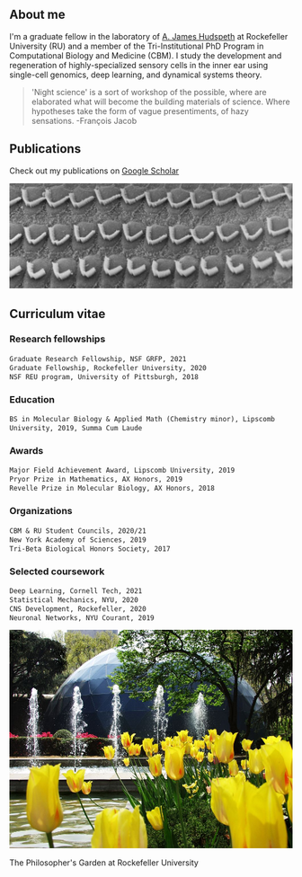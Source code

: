 ## About me

I'm a graduate fellow in the laboratory of [A. James Hudspeth](https://www.rockefeller.edu/our-scientists/heads-of-laboratories/1186-a-james-hudspeth/) at Rockefeller University (RU) and a member of the Tri-Institutional PhD Program in Computational Biology and Medicine (CBM). I study the development and regeneration of highly-specialized sensory cells in the inner ear using single-cell genomics, deep learning, and dynamical systems theory. 

> 'Night science' is a sort of workshop of the possible, where are elaborated what will become the building materials of science. Where hypotheses take the form of vague presentiments, of hazy sensations. -François Jacob

## Publications

Check out my publications on [Google Scholar](https://scholar.google.com/citations?user=OrpTjvIAAAAJ&hl=en)

![Hair Cells](images/hairCellsBW.jpg)

## Curriculum vitae

### Research fellowships

```
Graduate Research Fellowship, NSF GRFP, 2021
Graduate Fellowship, Rockefeller University, 2020 
NSF REU program, University of Pittsburgh, 2018
```

### Education

```
BS in Molecular Biology & Applied Math (Chemistry minor), Lipscomb University, 2019, Summa Cum Laude
```

### Awards
 
```
Major Field Achievement Award, Lipscomb University, 2019
Pryor Prize in Mathematics, AX Honors, 2019
Revelle Prize in Molecular Biology, AX Honors, 2018
```

### Organizations
 
```
CBM & RU Student Councils, 2020/21
New York Academy of Sciences, 2019
Tri-Beta Biological Honors Society, 2017
```

### Selected coursework

```
Deep Learning, Cornell Tech, 2021
Statistical Mechanics, NYU, 2020
CNS Development, Rockefeller, 2020
Neuronal Networks, NYU Courant, 2019
```

![Philosophers Garden](/images/philosophersGarden.jpg)

The Philosopher's Garden at Rockefeller University
